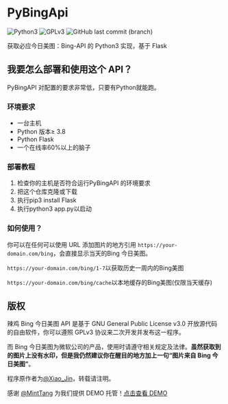 # PyBingApi

![Python3](https://img.shields.io/badge/Python-3-blue?color=3776AB&&logo=python) ![GPLv3](https://img.shields.io/github/license/jinzhijie/PyBingApi) ![GitHub last commit (branch)](https://img.shields.io/github/last-commit/jinzhijie/PyBingApi/master)

获取必应今日美图：Bing-API 的 Python3 实现，基于 Flask

## 我要怎么部署和使用这个 API？

PyBingAPI 对配置的要求非常低，只要有Python就能跑。

### 环境要求

- 一台主机
- Python 版本≥ 3.8
- Python Flask
- 一个在线率60%以上的脑子

### 部署教程

1. 检查你的主机是否符合运行PyBingAPI 的环境要求
2. 把这个仓库克隆或下载
3. 执行pip3 install Flask
4. 执行python3 app.py以启动

### 如何使用？

你可以在任何可以使用 URL 添加图片的地方引用 ``https://your-domain.com/bing``，会直接显示当天的Bing 今日美图。

``https://your-domain.com/bing/1-7``以获取历史一周内的Bing美图

``https://your-domain.com/bing/cache``以本地缓存的Bing美图(仅限当天缓存)



## **版权**

辣鸡 Bing 今日美图 API 是基于 GNU General Public License v3.0 开放源代码的自由软件，你可以遵照 GPLv3 协议来二次开发并发布这一程序。

而 Bing 今日美图为微软公司的产品，使用时请遵守相关规定及法律。**虽然获取到的图片上没有水印，但是我仍然建议你在醒目的地方加上一句“图片来自 Bing 今日美图”**。 

程序原作者为[@Xiao_Jin](https://xiaojin233.cn/)，转载请注明。

感谢 [@MintTang](https://github.com/MintTang) 为我们提供 DEMO 托管！[点击查看 DEMO](https://api.kagurazakaeri.com/)
